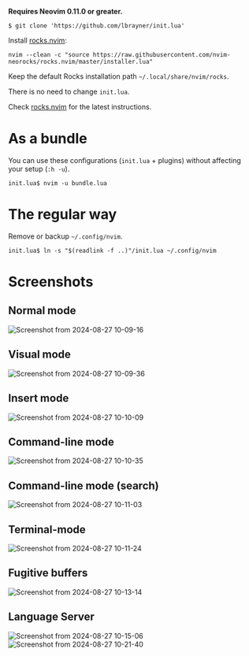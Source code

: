 **Requires Neovim 0.11.0 or greater.**

```
$ git clone 'https://github.com/lbrayner/init.lua'
```

Install [rocks.nvim](https://github.com/nvim-neorocks/rocks.nvim):

```
nvim --clean -c "source https://raw.githubusercontent.com/nvim-neorocks/rocks.nvim/master/installer.lua"
```

Keep the default Rocks installation path `~/.local/share/nvim/rocks`.

There is no need to change `init.lua`.

Check [rocks.nvim](https://github.com/nvim-neorocks/rocks.nvim) for the latest
instructions.

# As a bundle

You can use these configurations (`init.lua` + plugins) without affecting your
setup (`:h -u`).

```
init.lua$ nvim -u bundle.lua
```

# The regular way

Remove or backup `~/.config/nvim`.

```
init.lua$ ln -s "$(readlink -f ..)"/init.lua ~/.config/nvim
```

# Screenshots

## Normal mode

![Screenshot from 2024-08-27 10-09-16](https://github.com/user-attachments/assets/4f824ae4-bbd9-46dc-801f-1a6132656d58)

## Visual mode

![Screenshot from 2024-08-27 10-09-36](https://github.com/user-attachments/assets/ca08f5d4-298a-458c-87cf-de399a7a2e75)

## Insert mode

![Screenshot from 2024-08-27 10-10-09](https://github.com/user-attachments/assets/306c0e4d-a652-4c1a-9263-216e6c3397ef)

## Command-line mode

![Screenshot from 2024-08-27 10-10-35](https://github.com/user-attachments/assets/cd3fdacc-33f7-47c2-8ce6-f2fa7f90538f)


## Command-line mode (search)

![Screenshot from 2024-08-27 10-11-03](https://github.com/user-attachments/assets/c8606137-5dbe-4b10-86de-0861c5d6d52a)

## Terminal-mode

![Screenshot from 2024-08-27 10-11-24](https://github.com/user-attachments/assets/92fe15ae-b6a3-4dec-9cd0-d90a2e2f4da2)


## Fugitive buffers

![Screenshot from 2024-08-27 10-13-14](https://github.com/user-attachments/assets/31995d0c-f2e4-4f33-b48d-a622432f7d90)


## Language Server

![Screenshot from 2024-08-27 10-15-06](https://github.com/user-attachments/assets/9ad45a59-bc28-4586-a7e8-c0465b7b5043)
![Screenshot from 2024-08-27 10-21-40](https://github.com/user-attachments/assets/f5880e44-400b-4d32-9b49-9e6a8498fc8e)
